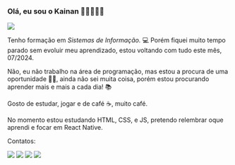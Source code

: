 ### Olá, eu sou o Kainan 👋🏻👨🏻‍💻 

<img src="https://dangihavealotofbooks.neocities.org/img/CoffeeMug.gif" />

Tenho formação em *Sistemas de Informação.* 💻
Porém fiquei muito tempo parado sem evoluir meu aprendizado, estou voltando com tudo este mês, 07/2024.

Não, eu não trabalho na área de programação, mas estou a procura de uma oportunidade ✍🏻, 
ainda não sei muita coisa, porém estou procurando aprender mais e mais a cada dia! 📚

Gosto de estudar, jogar e de café ☕, muito café.

No momento estou estudando HTML, CSS, e JS, pretendo relembrar oque aprendi e focar em React Native.

Contatos:

<a href="https://twitter.com/kainangs"><img src="https://img.shields.io/badge/Twitter-1DA1F2?style=for-the-badge&logo=twitter&logoColor=white" /><a/>
<a href="https://www.facebook.com/kainan.gomes.73"><img src="https://img.shields.io/badge/Facebook-1877F2?style=for-the-badge&logo=facebook&logoColor=white" /><a/>
<a href="https://www.instagram.com/kainan.gomesz/"><img src="https://img.shields.io/badge/Instagram-E4405F?style=for-the-badge&logo=instagram&logoColor=white" /><a/>
<a href="https://www.linkedin.com/in/kainan-gomes-b146a617b"><img src="https://img.shields.io/badge/LinkedIn-0077B5?style=for-the-badge&logo=linkedin&logoColor=white" /><a/>
